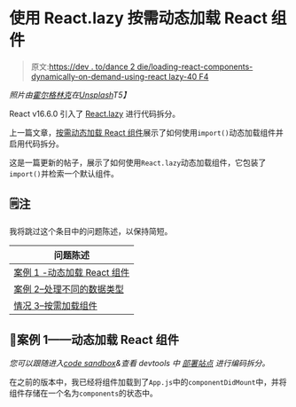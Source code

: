 # 使用 React.lazy 按需动态加载 React 组件

> 原文:[https://dev . to/dance 2 die/loading-react-components-dynamically-on-demand-using-react lazy-40 F4](https://dev.to/dance2die/loading-react-components-dynamically-on-demand-using-reactlazy-40f4)

*照片由[霍尔格林克](https://unsplash.com/photos/K7yZ-CsDvRU?utm_source=unsplash&utm_medium=referral&utm_content=creditCopyText)在[Unsplash](https://unsplash.com/search/photos/lazy?utm_source=unsplash&utm_medium=referral&utm_content=creditCopyText)T5】*

React v16.6.0 引入了 [React.lazy](https://reactjs.org/docs/code-splitting.html#reactlazy) 进行代码拆分。

上一篇文章，[按需动态加载 React 组件](https://dev.to/dance2die/loading-react-components-dynamically-on-demand-gf9-temp-slug-2212651)展示了如何使用`import()`动态加载组件并启用代码拆分。

这是一篇更新的帖子，展示了如何使用`React.lazy`动态加载组件，它包装了`import()`并检索一个默认组件。

## [](#%F0%9F%97%92-note)🗒注

我将跳过这个条目中的问题陈述，以保持简短。

| 问题陈述 |
| --- |
| [案例 1 -动态加载 React 组件](https://www.slightedgecoder.com/2017/12/03/loading-react-components-dynamically-demand/#case1) |
| [案例 2–处理不同的数据类型](https://www.slightedgecoder.com/2017/12/03/loading-react-components-dynamically-demand/#case2) |
| [情况 3–按需加载组件](https://www.slightedgecoder.com/2017/12/03/loading-react-components-dynamically-demand/#case3) |

## [](#case-1-loading-react-components-dynamically)🚀案例 1——动态加载 React 组件

*您可以跟随进入*[*code sandbox*](https://codesandbox.io/s/k5m609qn3o)*&查看 devtools 中* [*部署站点*](https://reactlazy1.netlify.com/) *进行编码拆分。*

在之前的版本中，我已经将组件加载到了`App.js`中的`componentDidMount`中，并将组件存储在一个名为`components`的状态中。